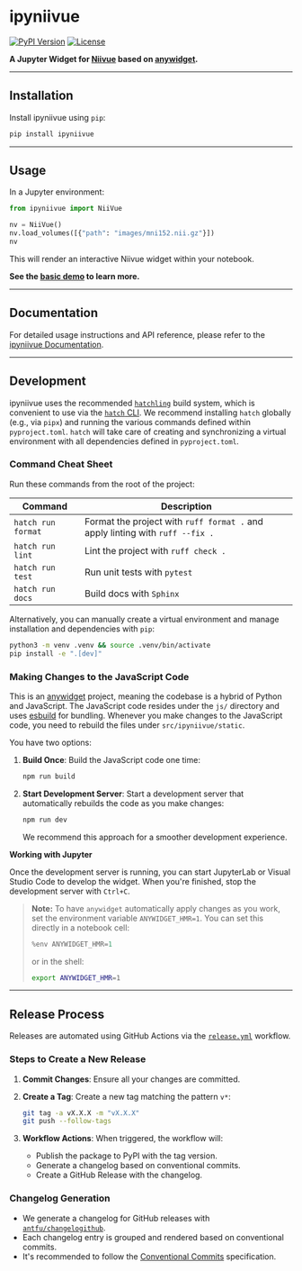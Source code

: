 # ipyniivue

[![PyPI Version](https://badge.fury.io/py/ipyniivue.svg)](https://badge.fury.io/py/ipyniivue)
[![License](https://img.shields.io/github/license/niivue/ipyniivue)](https://opensource.org/license/bsd-2-clause)

**A Jupyter Widget for [Niivue](https://github.com/niivue/niivue) based on [anywidget](https://github.com/manzt/anywidget).**

---


## Installation

Install ipyniivue using `pip`:

```sh
pip install ipyniivue
```

---

## Usage

In a Jupyter environment:

```python
from ipyniivue import NiiVue

nv = NiiVue()
nv.load_volumes([{"path": "images/mni152.nii.gz"}])
nv
```

This will render an interactive Niivue widget within your notebook.

**See the [basic demo](./examples/basic_multiplanar.ipynb) to learn more.**

---

## Documentation

For detailed usage instructions and API reference, please refer to the [ipyniivue Documentation](https://github.com/niivue/ipyniivue).

---

## Development

ipyniivue uses the recommended [`hatchling`](https://packaging.python.org/en/latest/flow/#using-hatch) build system, which is convenient to use via the [`hatch` CLI](https://hatch.pypa.io/latest/). We recommend installing `hatch` globally (e.g., via `pipx`) and running the various commands defined within `pyproject.toml`. `hatch` will take care of creating and synchronizing a virtual environment with all dependencies defined in `pyproject.toml`.

### Command Cheat Sheet

Run these commands from the root of the project:

| Command                | Description                                                          |
|------------------------|----------------------------------------------------------------------|
| `hatch run format`     | Format the project with `ruff format .` and apply linting with `ruff --fix .` |
| `hatch run lint`       | Lint the project with `ruff check .`                                 |
| `hatch run test`       | Run unit tests with `pytest`                                         |
| `hatch run docs`       | Build docs with `Sphinx`                                             |

Alternatively, you can manually create a virtual environment and manage installation and dependencies with `pip`:

```sh
python3 -m venv .venv && source .venv/bin/activate
pip install -e ".[dev]"
```

### Making Changes to the JavaScript Code

This is an [anywidget](https://github.com/manzt/anywidget) project, meaning the codebase is a hybrid of Python and JavaScript. The JavaScript code resides under the `js/` directory and uses [esbuild](https://esbuild.github.io/) for bundling. Whenever you make changes to the JavaScript code, you need to rebuild the files under `src/ipyniivue/static`.

You have two options:

1. **Build Once**: Build the JavaScript code one time:

    ```sh
    npm run build
    ```

2. **Start Development Server**: Start a development server that automatically rebuilds the code as you make changes:

    ```sh
    npm run dev
    ```

    We recommend this approach for a smoother development experience.

**Working with Jupyter**

Once the development server is running, you can start JupyterLab or Visual Studio Code to develop the widget. When you're finished, stop the development server with `Ctrl+C`.

> **Note:** To have `anywidget` automatically apply changes as you work, set the environment variable `ANYWIDGET_HMR=1`. You can set this directly in a notebook cell:
>
> ```python
> %env ANYWIDGET_HMR=1
> ```
> or in the shell:
> ```sh
> export ANYWIDGET_HMR=1
> ```

---

## Release Process

Releases are automated using GitHub Actions via the [`release.yml`](.github/workflows/release.yml) workflow.

### Steps to Create a New Release

1. **Commit Changes**: Ensure all your changes are committed.

2. **Create a Tag**: Create a new tag matching the pattern `v*`:

    ```sh
    git tag -a vX.X.X -m "vX.X.X"
    git push --follow-tags
    ```

3. **Workflow Actions**: When triggered, the workflow will:

   - Publish the package to PyPI with the tag version.
   - Generate a changelog based on conventional commits.
   - Create a GitHub Release with the changelog.

### Changelog Generation

- We generate a changelog for GitHub releases with [`antfu/changelogithub`](https://github.com/antfu/changelogithub).
- Each changelog entry is grouped and rendered based on conventional commits.
- It's recommended to follow the [Conventional Commits](https://www.conventionalcommits.org/en/v1.0.0/#summary) specification.